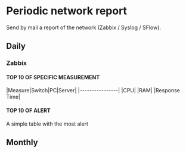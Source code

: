 # Periodic network report

Send by mail a report of the network (Zabbix / Syslog / SFlow).


## Daily 
### Zabbix 
#### TOP 10 OF SPECIFIC MEASUREMENT
|Measure|Switch|PC|Server|
|----------------|
|CPU|
|RAM|
|Response Time|

#### TOP 10 OF ALERT
A simple table with the most alert 


## Monthly